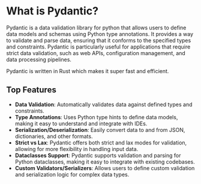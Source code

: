 # What is Pydantic?

Pydantic is a data validation library for python that allows users to define data models and schemas using Python type annotations. 
It provides a way to validate and parse data, ensuring that it conforms to the specified types and constraints. Pydantic is particularly useful for applications that require strict data validation, such as web APIs, configuration management, and data processing pipelines.

Pydantic is written in Rust which makes it super fast and efficient. 

## Top Features 
- **Data Validation**: Automatically validates data against defined types and constraints.
- **Type Annotations**: Uses Python type hints to define data models, making it easy to understand and integrate with IDEs.
- **Serialization/Deserialization**: Easily convert data to and from JSON, dictionaries, and other formats.
- **Strict vs Lax**: Pydantic offers both strict and lax modes for validation, allowing for more flexibility in handling input data.
- **Dataclasses Support**: Pydantic supports validation and parsing for Python dataclasses, making it easy to integrate with existing codebases.
- **Custom Validators/Serializers**: Allows users to define custom validation and serialization logic for complex data types.


